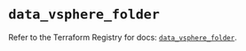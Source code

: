 # `data_vsphere_folder`

Refer to the Terraform Registry for docs: [`data_vsphere_folder`](https://registry.terraform.io/providers/hashicorp/vsphere/2.9.1/docs/data-sources/folder).
